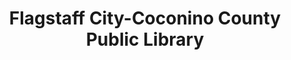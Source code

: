 ---
layout: repo
title: "Flagstaff City-Coconino County Public Library"
id: 13111
permalink: repos/13111/
---
